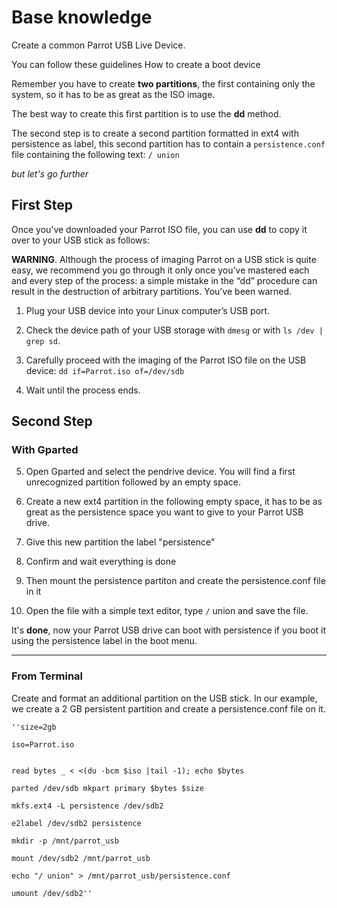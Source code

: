 # Base knowledge #


Create a common Parrot USB Live Device.

You can follow these guidelines How to create a boot device

Remember you have to create **two partitions**, the first containing only the system, so it has to be as great as the ISO image.

The best way to create this first partition is to use the **dd** method.

The second step is to create a second partition formatted in ext4 with persistence as label, this second partition has to contain a `persistence.conf` file containing the following text: `/ union`


*but let's go further*


## First Step ##


Once you’ve downloaded your Parrot ISO file, you can use **dd** to copy it over to your USB stick as follows:

**WARNING**. Although the process of imaging Parrot on a USB stick is quite easy, 
we recommend you go through it only once you’ve mastered each and every step of the process:
a simple mistake in the “dd” procedure can result in the destruction of arbitrary partitions. You’ve been warned.

1. Plug your USB device into your Linux computer’s USB port.

2. Check the device path of your USB storage with `dmesg` or with `ls /dev | grep sd`.

3. Carefully proceed with the imaging of the Parrot ISO file on the USB device: `dd if=Parrot.iso of=/dev/sdb`

4. Wait until the process ends.


## Second Step ##
### With Gparted ###


5. Open Gparted and select the pendrive device. You will find a first unrecognized partition followed by an empty space.

6. Create a new ext4 partition in the following empty space, it has to be as great as the persistence space you want to give to your Parrot USB drive.

7. Give this new partition the label "persistence"

8. Confirm and wait everything is done

9. Then mount the persistence partiton and create the persistence.conf file in it

10. Open the file with a simple text editor, type `/` union and save the file.



It's **done**, now your Parrot USB drive can boot with persistence if you boot it using the persistence label in the boot menu.



----
### From Terminal ###


Create and format an additional partition on the USB stick. In our example, we create a 2 GB persistent partition and create a persistence.conf file on it.


    ''size=2gb

    iso=Parrot.iso


    read bytes _ < <(du -bcm $iso |tail -1); echo $bytes

    parted /dev/sdb mkpart primary $bytes $size

    mkfs.ext4 -L persistence /dev/sdb2

    e2label /dev/sdb2 persistence

    mkdir -p /mnt/parrot_usb

    mount /dev/sdb2 /mnt/parrot_usb

    echo "/ union" > /mnt/parrot_usb/persistence.conf

    umount /dev/sdb2''
